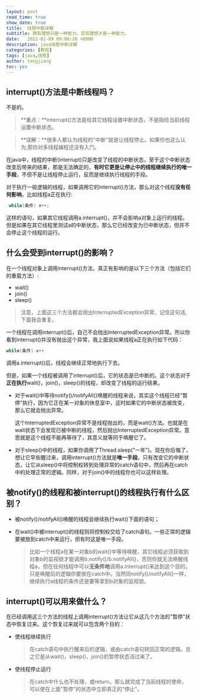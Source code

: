 ```yaml
---
layout: post
read_time: true
show_date: true
title:  线程中断详解
subtitle: 拥有理想只是一种智力，实现理想才是一种能力。
date:   2022-02-09 09:06:20 +0800
description: java线程中断详解
categories: [教程]
tags: [java,线程]
author: tengjiang
toc: yes
---
```


## interrupt()方法是中断线程吗？

不是的。

> **重点：**interrupt()方法是给其它线程设置中断状态，不是指给当前线程设置中断状态。

> **误解：**很多人都认为线程的"中断"就是让线程停止。如果你也这么认为,那你对多线程编程还没有入门。

在java中，线程的中断(interrupt)只是改变了线程的中断状态，至于这个中断状态改变后带来的结果，那是无法确定的，**有时它更是让停止中的线程继续执行的唯一手段**，不但不是让线程停止运行，反而是继续执行线程的手段。

对于执行一般逻辑的线程，如果调用它的interrupt()方法，那么对这个线程**没有任何影响**，比如线程a正在执行:

```java
 while(条件) x++;
```

这样的语句，如果其它线程调用a.interrupt()，并不会影响a对象上运行的线程。但是如果在其它线程里测试a的中断状态，那么它已经改变为已中断状态，但并不会停止这个线程的运行。

## 什么会受到interrupt()的影响？

在一个线程对象上调用interrupt()方法，真正有影响的是以下三个方法（包括它们的重载方法）:

- wait()
- join()
- sleep()

> 注意，上面这三个方法都会抛出InterruptedException异常，记住这句话,下面我会重复。

一个线程在调用interrupt()后，自己不会抛出InterruptedException异常。所以你看到interrupt()并没有抛出这个异常，我上面说如果线程a正在执行如下代码：

```java
while(条件) x++
```

调用a.interrupt()后，线程会继续正常地执行下去。

但是，如果一个线程被调用了interrupt()后，它的状态是已中断的。这个状态对于**正在执行**wait()，join()，sleep()的线程，却改变了线程的运行结果。

- 对于wait()中等待notify()/notifyAll()唤醒的线程来说，其实这个线程已经"暂停"执行，因为它正在某一对象的休息室中，这时如果它的中断状态被改变，那么它就会抛出异常。

  这个InterruptedException异常不是线程抛出的，而是wait()方法。也就是在wait状态下会发现已被中断的线程，然后抛出InterruptedException异常。意思就是这个线程不能再等待了，其意义就等同于唤醒它了。

- 对于sleep()中的线程，如果你调用了Thread.sleep("一年")。现在你后悔了，想让它早些醒过来，调用interrupt()方法就是**唯一手段**。只有改变它的中断状态，让它从sleep()中将控制权转到处理异常的catch语句中，然后再在catch中的处理正常的逻辑。同样，对于join()中的线程你也可以这样处理。

## 被notify()的线程和被interrupt()的线程执行有什么区别？

- 被notify()/notifyAll()唤醒的线程会继续执行wait()下面的语句；

- 在wait()中被interrupt()的线程则将控制权交给了catch语句。一些正常的逻辑要被放到catch中来运行，但有时这是唯一手段。

  > 比如一个线程a在某一对象b的wait()中等待唤醒，其它线程必须获取到对象b的监视锁才能调用b.notify()/b.notifyAll()，否则你就无法唤醒线程a，但在任何线程中可以**无条件地**调用a.interrupt()来达到这个目的。只是唤醒后的逻辑你要放在catch中。当然同notify()/notifyAll()一样，继续执行a线程的条件还是要等拿到b对象的监视锁。

## interrupt()可以用来做什么？

在已经调用这三个方法的线程上调用interrupt()方法让它从这几个方法的"暂停"状态中恢复过来。这个恢复过来就可以包含两个目的：

- 使线程继续执行

  > 在catch语句中执行醒来后的逻辑，或由catch语句转回正常的逻辑。总之它是从wait()，sleep()，join()的暂停状态活过来了。
  >
  
- 使线程停止运行

  > 在catch中什么也不处理，或return。那么就完成了当前线程的使命，可以使在上面"暂停"的状态中立即真正的"停止"。